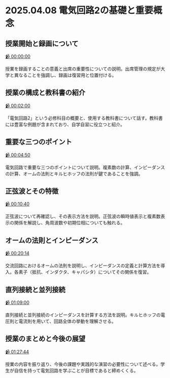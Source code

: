 # 2025.04.08 電気回路2の基礎と重要概念

## 授業開始と録画について

[:video_camera: 00:00:00](https://kosenjp.sharepoint.com/sites/039R73ESII/_layouts/15/embed.aspx?UniqueId=d04c620c-f40d-4ef4-91c7-2246e009207f&nav={"playbackOptions":{"startTimeInSeconds":0}})

授業を録画することの意義と出席の重要性についての説明。出席管理の規定が大学と異なることを強調し、録画は復習用と位置付ける。

## 授業の構成と教科書の紹介

[:video_camera: 00:02:00](https://kosenjp.sharepoint.com/sites/039R73ESII/_layouts/15/embed.aspx?UniqueId=d04c620c-f40d-4ef4-91c7-2246e009207f&nav={"playbackOptions":{"startTimeInSeconds":120}})

「電気回路2」という必修科目の概要と、使用する教科書について話す。教科書には豊富な例題が含まれており、自学自習に役立つと紹介。

## 重要な三つのポイント

[:video_camera: 00:04:50](https://kosenjp.sharepoint.com/sites/039R73ESII/_layouts/15/embed.aspx?UniqueId=d04c620c-f40d-4ef4-91c7-2246e009207f&nav={"playbackOptions":{"startTimeInSeconds":290}})

電気回路で重要な三つのポイントについて説明。複素数の計算、インピーダンスの計算、オームの法則とキルヒホッフの法則が鍵であることを強調。

## 正弦波とその特徴

[:video_camera: 00:10:40](https://kosenjp.sharepoint.com/sites/039R73ESII/_layouts/15/embed.aspx?UniqueId=d04c620c-f40d-4ef4-91c7-2246e009207f&nav={"playbackOptions":{"startTimeInSeconds":640}})

正弦波について再確認し、その表示方法を説明。正弦波の瞬時値表示と複素数表示の関係を解説し、角周波数や初期位相についても触れる。

## オームの法則とインピーダンス

[:video_camera: 00:20:14](https://kosenjp.sharepoint.com/sites/039R73ESII/_layouts/15/embed.aspx?UniqueId=d04c620c-f40d-4ef4-91c7-2246e009207f&nav={"playbackOptions":{"startTimeInSeconds":1214}})

交流回路におけるオームの法則を説明し、インピーダンスの定義と計算方法を導入。各素子（抵抗、インダクタ、キャパシタ）についてその関係を復習。

## 直列接続と並列接続

[:video_camera: 01:09:00](https://kosenjp.sharepoint.com/sites/039R73ESII/_layouts/15/embed.aspx?UniqueId=d04c620c-f40d-4ef4-91c7-2246e009207f&nav={"playbackOptions":{"startTimeInSeconds":4140}})

直列接続と並列接続のインピーダンスを計算する方法を説明。キルヒホッフの電圧則と電流則を用いて、回路全体の挙動を理解させる。

## 授業のまとめと今後の展望

[:video_camera: 01:27:44](https://kosenjp.sharepoint.com/sites/039R73ESII/_layouts/15/embed.aspx?UniqueId=d04c620c-f40d-4ef4-91c7-2246e009207f&nav={"playbackOptions":{"startTimeInSeconds":5264}})

授業の内容を振り返り、今後の課題や実践的な演習の必要性について述べる。学生が自信を持って電気回路を学ぶことが目標であると締めくくる。



